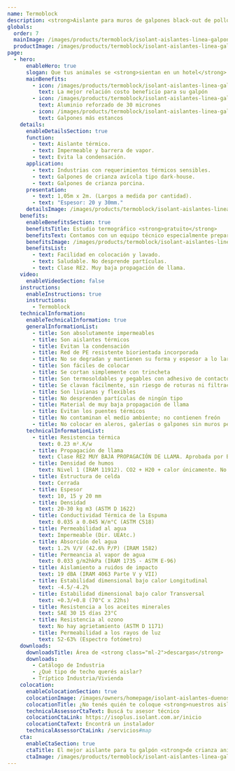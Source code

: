 ```yaml
---
name: Termoblock
description: <strong>Aislante para muros de galpones black-out de pollos y climatizados de cerdos.</strong><br /><br />El aislante premium diseñado para cerramientos laterales metálicos de galpones avícolas y porcinos, siendo una alternativa económica al panel frigorífico o termopanel de chapa con poliuretano. La espuma de alta densidad y su aluminio de 30 micrones, lo hacen resistente a los esfuerzo y acción de los animales.
globals:
  order: 7
  mainImage: /images/products/termoblock/isolant-aislantes-linea-galpones-y-tinglados-termoblock-imagen-principal.jpg
  productImage: /images/products/termoblock/isolant-aislantes-linea-galpones-y-tinglados-termoblock-producto-rollo.png
page:
  - hero:
      enableHero: true
      slogan: Que tus animales se <strong>sientan en un hotel</strong>
      mainBenefits:
        - icon: /images/products/termoblock/isolant-aislantes-linea-galpones-y-tinglados-termoblock-beneficio-1.svg
          text: La mejor relación costo beneficio para su galpón
        - icon: /images/products/termoblock/isolant-aislantes-linea-galpones-y-tinglados-termoblock-beneficio-2.svg
          text: Aluminio reforzado de 30 micrones
        - icon: /images/products/termoblock/isolant-aislantes-linea-galpones-y-tinglados-termoblock-beneficio-3.svg
          text: Galpones más estancos
    details:
      enableDetailsSection: true
      function:
        - text: Aislante térmico.
        - text: Impermeable y barrera de vapor.
        - text: Evita la condensación.
      application:
        - text: Industrias con requerimientos térmicos sensibles.
        - text: Galpones de crianza avícola tipo dark-house.
        - text: Galpones de crianza porcina.
      presentation:
        - text: 1,05m x 2m. (Largos a medida por cantidad).
        - text: "Espesor: 20 y 30mm."
      detailsImage: /images/products/termoblock/isolant-aislantes-linea-galpones-y-tinglados-termoblock-imagen-detalle.jpg
    benefits:
      enableBenefitsSection: true
      benefitsTitle: Estudio termográfico <strong>gratuito</strong>
      benefitsText: Contamos con un equipo técnico especialmente preparado en el asesoramiento y análisis de galpones de crianza animal. Conocé más sobre nuestro análisis termográfico gratuito en obra e informes generados con termógrafos colocados en tus galpones.
      benefitsImage: /images/products/termoblock/isolant-aislantes-linea-galpones-y-tinglados-termoblock-beneficio-exclusivo.jpg
      benefitsList:
        - text: Facilidad en colocación y lavado.
        - text: Saludable. No desprende partículas.
        - text: Clase RE2. Muy baja propagación de llama.
    video:
      enableVideoSection: false
    instructions:
      enableInstructions: true
      instructions:
        - Termoblock
    technicalInformation:
      enableTechnicalInformation: true
      generalInformationList:
        - title: Son absolutamente impermeables
        - title: Son aislantes térmicos
        - title: Evitan la condensación
        - title: Red de PE resistente biorientada incorporada
        - title: No se degradan y mantienen su forma y espesor a lo largo del tiempo
        - title: Son fáciles de colocar
        - title: Se cortan simplemente con trincheta
        - title: Son termosoldables y pegables con adhesivo de contacto
        - title: Se clavan fácilmente, sin riesgo de roturas ni filtraciones
        - title: Son livianas y flexibles
        - title: No desprenden partículas de ningún tipo
        - title: Material de muy baja propagación de llama
        - title: Evitan los puentes térmicos
        - title: No contaminan el medio ambiente; no contienen freón
        - title: No colocar en aleros, galerías o galpones sin muros perimetrales que protejan de la reflexión indirecta de los rayos UV
      technicalInformationList:
        - title: Resistencia térmica
          text: 0.23 m².K/w
        - title: Propagación de llama
          text: Clase RE2 MUY BAJA PROPAGACIÓN DE LLAMA. Aprobada por Bomberos Argentina.
        - title: Densidad de humos
          text: Nivel 1 (IRAM 11912). CO2 + H20 + calor únicamente. No desprende gases envenenantes.
        - title: Estructura de celda
          text: Cerrada
        - title: Espesor
          text: 10, 15 y 20 mm
        - title: Densidad
          text: 20-30 kg m3 (ASTM D 1622)
        - title: Conductividad Térmica de la Espuma
          text: 0.035 a 0.045 W/m°C (ASTM C518)
        - title: Permeabilidad al agua
          text: Impermeable (Dir. UEAtc.)
        - title: Absorción del agua
          text: 1.2% V/V (42.6% P/P) (IRAM 1582)
        - title: Permeancia al vapor de agua
          text: 0.033 g/m2hkPa (IRAM 1735 - ASTM E-96)
        - title: Aislamiento a ruidos de impacto
          text: 19 dBA (IRAM 4063 Parte V y VII)
        - title: Estabilidad dimensional bajo calor Longitudinal
          text: -4.5/-4.2%
        - title: Estabilidad dimensional bajo calor Transversal
          text: +0.3/+0.8 (70°C x 22hs)
        - title: Resistencia a los aceites minerales
          text: SAE 30 15 días 23°C
        - title: Resistencia al ozono
          text: No hay agrietamiento (ASTM D 1171)
        - title: Permeabilidad a los rayos de luz
          text: 52-63% (Espectro fotómetro)
    downloads:
      downloadsTitle: Área de <strong class="ml-2">descargas</strong>
      downloads:
        - Catálogo de Industria
        - ¿Qué tipo de techo querés aislar?
        - Tríptico Industria/Vivienda
    colocation:
      enableColocationSection: true
      colocationImage: /images/owners/homepage/isolant-aislantes-duenos-e-inquilinos-isoplus-colocation.jpg
      colocationTitle: ¿No tenés quién te coloque <strong>nuestros aislantes?</strong>
      technicalAssessorCtaText: Buscá tu asesor técnico
      colocationCtaLink: https://isoplus.isolant.com.ar/inicio
      colocationCtaText: Encontrá un instalador
      technicalAssessorCtaLink: /servicios#map
    cta:
      enableCtaSection: true
      ctaTitle: El mejor aislante para tu galpón <strong>de crianza animal</strong>
      ctaImage: /images/products/termoblock/isolant-aislantes-linea-galpones-y-tinglados-termoblock-cta.jpg
---
```

